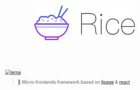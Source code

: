 <h1 align="center">
  <br>
	<img width="320" src="media/logo.png" alt="rice">
  <br>
  <br>
  <br>
</h1>

[![lerna](https://img.shields.io/badge/maintained%20with-lerna-cc00ff.svg)](https://lernajs.io/)

> 🍚 Micro-frontends framework based on [llpage](https://github.com/qddegtya/llpage) & [react](https://github.com/facebook/react)
